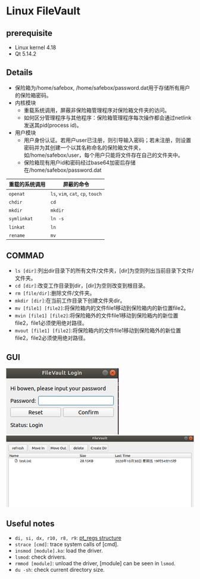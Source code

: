 # Linux FileVault

## prerequisite
- Linux kernel 4.18
- Qt 5.14.2

## Details
- 保险箱为/home/safebox, /home/safebox/password.dat用于存储所有用户的保险箱密码。
- 内核模块
  - 重载系统调用，屏蔽非保险箱管理程序对保险箱文件夹的访问。
  - 如何区分管理程序与其他程序：保险箱管理程序每次操作都会通过netlink发送其pid(process id)。
- 用户模块
  - 用户身份认证。若用户user已注册，则引导输入密码；若未注册，则设置密码并为其创建一个以其名称命名的保险箱文件夹，如/home/safebox/user，每个用户只能将文件存在自己的文件夹中。
  - 保险箱现有用户id和密码经过base64加密后存储在/home/safebox/password.dat

|重载的系统调用|屏蔽的命令|
|---|---|
|`openat`|`ls`, `vim`, `cat`, `cp`, `touch`|
|`chdir`|`cd`|
|`mkdir`|`mkdir`|
|`symlinkat`|`ln -s`|
|`linkat`|`ln`|
|`rename`|`mv`|

 ## COMMAD
- `ls [dir]`:列出dir目录下的所有文件/文件夹，[dir]为空则列出当前目录下文件/文件夹。
- `cd [dir]`:改变工作目录到dir，[dir]为空则改变到根目录。
- `rm [file/dir]`:删除文件/文件夹。
- `mkdir [dir]`:在当前工作目录下创建文件夹dir。
- `mv [file1] [file2]`:将保险箱内的文件file1移动到保险箱内的新位置file2。
- `mvin [file1] [file2]`:将保险箱外的文件file1移动到保险箱内的新位置file2，file1必须使用绝对路径。
- `mvout [file1] [file2]`:将保险箱内的文件file1移动到保险箱外的新位置file2，file2必须使用绝对路径。

## GUI
![login](screenshot/demo2.png)
![filevault](screenshot/demo1.png)

## Useful notes
- `di, si, dx, r10, r8, r9`: [pt_regs structure](https://www.codenong.com/cs106088896/)
- `strace [cmd]`: trace system calls of [cmd].
- `insmod [module].ko`: load the driver.
- `lsmod`: check drivers.
- `rmmod [module]`: unload the driver, [module] can be seen in `lsmod`.
- `du -sh`: check current directory size.
